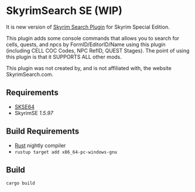 # SkyrimSearch SE (WIP)

It is new version of [Skyrim Search Plugin](https://www.nexusmods.com/skyrim/mods/50435/) for Skyrim Special Edition.

This plugin adds some console commands that allows you to search for cells, quests, and npcs by FormID/EditorID/Name using this plugin
(including CELL COC Codes, NPC RefID, QUEST Stages).
The point of using this plugin is that it SUPPORTS ALL other mods.

This plugin was not created by, and is not affiliated with, the website SkyrimSearch.com.

## Requirements
- [SKSE64](https://skse.silverlock.org/)
- SkyrimSE *1.5.97*

## Build Requirements
- [Rust](https://www.rust-lang.org/) nightly compiler
- `rustup target add x86_64-pc-windows-gnu`

## Build
```
cargo build
```
